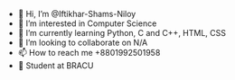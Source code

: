 - 👋 Hi, I’m @Iftikhar-Shams-Niloy
- 👀 I’m interested in Computer Science
- 🌱 I’m currently learning Python, C and C++, HTML, CSS
- 💞️ I’m looking to collaborate on N/A
- 📫 How to reach me +8801992501958
- 📖 Student at BRACU

<!---
Iftikhar-Shams-Niloy/Iftikhar-Shams-Niloy is a ✨ special ✨ repository because its `README.md` (this file) appears on your GitHub profile.
You can click the Preview link to take a look at your changes.
--->
